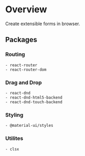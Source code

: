 # Overview
Create extensible forms in browser.

## Packages

### Routing
    - react-router
    - react-router-dom

### Drag and Drop
    - react-dnd
    - react-dnd-html5-backend
    - react-dnd-touch-backend

### Styling
    - @material-ui/styles

### Utilites
    - clsx
